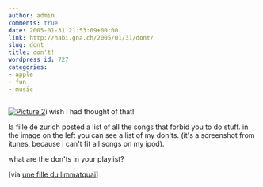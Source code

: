 ```yaml
---
author: admin
comments: true
date: 2005-01-31 21:53:09+00:00
link: http://habi.gna.ch/2005/01/31/dont/
slug: dont
title: don't!
wordpress_id: 727
categories:
- apple
- fun
- music
---
```



[![Picture 2](http://habi.gna.ch/blog/images/Picture%202-tm.jpg)](http://habi.gna.ch/blog/images/Picture%202.jpg)i wish i had thought of that!



la fille de zurich posted a list of all the songs that forbid you to do stuff. in the image on the left you can see a list of my don'ts. (it's a screenshot from itunes, because i can't fit all songs on my ipod).
  
what are the don'ts in your playlist?



[via [une fille du limmatquai](http://www.unefilledulimmatquai.ch/index.php?p=648)]

